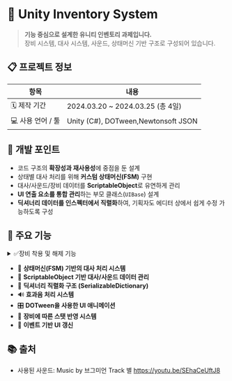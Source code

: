 # 🎒 Unity Inventory System

> **기능 중심으로 설계한 유니티 인벤토리 과제입니다.**  
> 장비 시스템, 대사 시스템, 사운드, 상태머신 기반 구조로 구성되어 있습니다.


## 📋 프로젝트 정보

| 항목 | 내용 |
|------|------|
| 🗓️ 제작 기간 | 2024.03.20 ~ 2024.03.25 (총 4일) |
| 💻 사용 언어 / 툴 | Unity (C#), DOTween,Newtonsoft JSON |


## 🔧 개발 포인트

- 코드 구조의 **확장성과 재사용성**에 중점을 둔 설계  
- 상태별 대사 처리를 위해 **커스텀 상태머신(FSM)** 구현  
- 대사/사운드/장비 데이터를 **ScriptableObject**로 유연하게 관리  
- **UI 연출 요소를 통합 관리**하는 부모 클래스(`UIBase`) 설계  
- **딕셔너리 데이터를 인스펙터에서 직렬화**하여, 기획자도 에디터 상에서 쉽게 수정 가능하도록 구성


## 🧩 주요 기능
<details>
<summary>✅장비 착용 및 해제 기능</summary>

```csharp
    private void ClickItem(EquipmentSlot slot)
    {
        // 같은 장비를 다시 클릭하면 해제
        if (equippedEquipment == slot)
        {
            UnEquip(slot); //장착 해제
            SoundManager.Instance.PlaySE(SEType.EquipUnEquip); //해제 효과음 재생
            DialogueManager.Instance.MoveNextSpeechState(SpeechType.UnEquip); //장착 해제 대사 표시
            return;
        }

        // 기존 장비가 있다면 해제
        if (equippedEquipment != null)
        {
            UnEquip(equippedEquipment); //장착 해제
        }
        else
        {
            DialogueManager.Instance.MoveNextSpeechState(SpeechType.Equip); //장착 대사 표시
        }

        SoundManager.Instance.PlaySE(SEType.EquipUnEquip);  //장착 효과음 재생
        Equip(slot); //장착
    }
```
</details>

- 🧠 **상태머신(FSM) 기반의 대사 처리 시스템**
- 💬 **ScriptableObject 기반 대사/사운드 데이터 관리**
- 🔄 **딕셔너리 직렬화 구조 (SerializableDictionary)**
- 🔊 **효과음 처리 시스템**
- 🎛️ **DOTween을 사용한 UI 애니메이션**
- 🧬 **장비에 따른 스탯 반영 시스템**
- 🔁 **이벤트 기반 UI 갱신**

## 📚 출처
- 사용된 사운드: Music by 브그미언 Track 별 https://youtu.be/SEhaCeUftJ8

